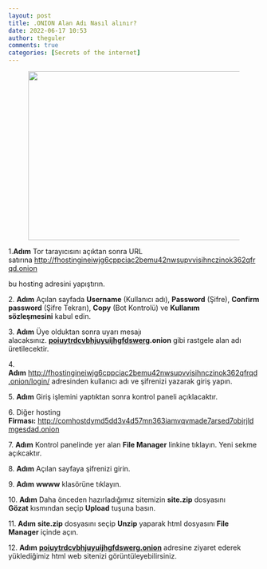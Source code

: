 ```yaml
---
layout: post
title: .ONION Alan Adı Nasıl alınır?
date: 2022-06-17 10:53
author: theguler
comments: true
categories: [Secrets of the internet]
---
```

<!-- wp:image {"id":1865,"width":531,"height":338,"sizeSlug":"large","linkDestination":"none"} -->
<figure class="wp-block-image size-large is-resized"><img src="https://theguler.wordpress.com/wp-content/uploads/2022/02/deep-web-dark-web.jpg?w=870" alt="" class="wp-image-1865" width="531" height="338" /></figure>
<!-- /wp:image -->

<!-- wp:paragraph -->
<p>1.<strong>Adım</strong>&nbsp;Tor tarayıcısını açıktan sonra URL satırına&nbsp;<a rel="noreferrer noopener" href="http://fhostingineiwjg6cppciac2bemu42nwsupvvisihnczinok362qfrqd.onion/signup/" target="_blank">http://fhostingineiwjg6cppciac2bemu42nwsupvvisihnczinok362qfrqd.onion</a></p>
<!-- /wp:paragraph -->

<!-- wp:paragraph -->
<p>bu hosting adresini yapıştırın.</p>
<!-- /wp:paragraph -->

<!-- wp:paragraph -->
<p>2. <strong>Adım</strong>&nbsp;Açılan sayfada&nbsp;<strong>Username</strong>&nbsp;(Kullanıcı adı),&nbsp;<strong>Password</strong>&nbsp;(Şifre),&nbsp;<strong>Confirm password</strong>&nbsp;(Şifre Tekrarı),&nbsp;<strong>Copy</strong>&nbsp;(Bot Kontrolü) ve&nbsp;<strong>Kullanım sözleşmesini</strong>&nbsp;kabul edin.</p>
<!-- /wp:paragraph -->

<!-- wp:paragraph -->
<p>3. <strong>Adım</strong>&nbsp;Üye olduktan sonra uyarı mesajı alacaksınız.&nbsp;<strong><strong><a href="http://fzrcdjvzulfpczfd.onion/">poiuytrdcvbhjuyuijhgfdswerg</a></strong>.onion</strong>&nbsp;gibi rastgele alan adı üretilecektir.</p>
<!-- /wp:paragraph -->

<!-- wp:paragraph -->
<p>4. <strong>Adım</strong>&nbsp;<a rel="noreferrer noopener" href="http://fhostingineiwjg6cppciac2bemu42nwsupvvisihnczinok362qfrqd.onion/login/" target="_blank">http://fhostingineiwjg6cppciac2bemu42nwsupvvisihnczinok362qfrqd.onion/login/</a>&nbsp;adresinden kullanıcı adı ve şifrenizi yazarak giriş yapın.</p>
<!-- /wp:paragraph -->

<!-- wp:paragraph -->
<p>5. <strong>Adım</strong>&nbsp;Giriş işlemini yaptıktan sonra kontrol paneli açıklacaktır.</p>
<!-- /wp:paragraph -->

<!-- wp:paragraph -->
<p>6. Diğer hosting <strong>Firması:</strong>&nbsp;<a href="http://comhostdymd5dd3v4d57mn363iamvqvmade7arsed7objrjldmgesdad.onion/">http://comhostdymd5dd3v4d57mn363iamvqvmade7arsed7objrjldmgesdad.onion</a></p>
<!-- /wp:paragraph -->

<!-- wp:paragraph -->
<p>7. <strong>Adım</strong>&nbsp;Kontrol panelinde yer alan&nbsp;<strong>File Manager</strong>&nbsp;linkine tıklayın. Yeni sekme açıkcaktır.</p>
<!-- /wp:paragraph -->

<!-- wp:paragraph -->
<p>8. <strong>Adım</strong>&nbsp;Açılan sayfaya şifrenizi girin.</p>
<!-- /wp:paragraph -->

<!-- wp:paragraph -->
<p>9. <strong>Adım</strong>&nbsp;<strong>wwww</strong>&nbsp;klasörüne tıklayın.</p>
<!-- /wp:paragraph -->

<!-- wp:paragraph -->
<p>10. <strong>Adım</strong>&nbsp;Daha önceden hazırladığımız sitemizin&nbsp;<strong>site.zip</strong>&nbsp;dosyasını <strong>Gözat</strong>&nbsp;kısmından seçip&nbsp;<strong>Upload</strong>&nbsp;tuşuna basın.</p>
<!-- /wp:paragraph -->

<!-- wp:paragraph -->
<p>11. <strong>Adım</strong>&nbsp;<strong>site.zip</strong>&nbsp;dosyasını seçip&nbsp;<strong>Unzip</strong> yaparak html dosyasını <strong>File Manager</strong> içinde açın.</p>
<!-- /wp:paragraph -->

<!-- wp:paragraph -->
<p>12. <strong>Adım</strong>&nbsp;<strong><a href="http://fzrcdjvzulfpczfd.onion/">poiuytrdcvbhjuyuijhgfdswerg.onion</a></strong>&nbsp;adresine ziyaret ederek yüklediğimiz html web sitenizi görüntüleyebilirsiniz.</p>
<!-- /wp:paragraph -->

